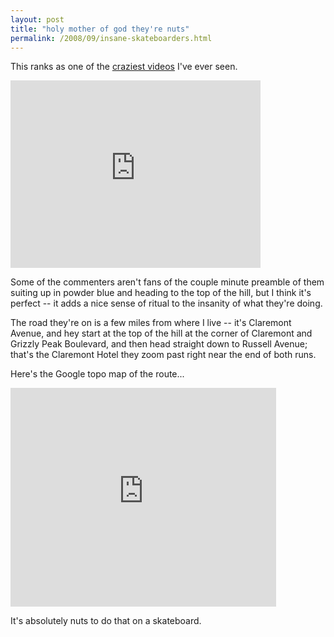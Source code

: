 ```yaml
---
layout: post
title: "holy mother of god they're nuts"
permalink: /2008/09/insane-skateboarders.html
---
```


<p>This ranks as one of the <a href="http://vimeo.com/1654340">craziest videos</a> I've ever seen.</p>

<p><object width="400" height="300"><param name="allowfullscreen" value="true" />  <param name="allowscriptaccess" value="always" /><param name="movie" value="http://vimeo.com/moogaloop.swf?clip_id=1654340&amp;server=vimeo.com&amp;show_title=1&amp;show_byline=1&amp;show_portrait=0&amp;color=&amp;fullscreen=1" /><embed src="https://vimeo.com/moogaloop.swf?clip_id=1654340&amp;server=vimeo.com&amp;show_title=1&amp;show_byline=1&amp;show_portrait=0&amp;color=&amp;fullscreen=1" type="application/x-shockwave-flash" allowfullscreen="true" allowscriptaccess="always" width="400" height="300"></embed></object></p>

<p>Some of the commenters aren't fans of the couple minute preamble of them suiting up in powder blue and heading to the top of the hill, but I think it's perfect -- it adds a nice sense of ritual to the insanity of what they're doing.</p>

<p>The road they're on is a few miles from where I live -- it's Claremont Avenue, and hey start at the top of the hill at the corner of Claremont and Grizzly Peak Boulevard, and then head straight down to Russell Avenue; that's the Claremont Hotel they zoom past right near the end of both runs.</p>

<p>Here's the Google topo map of the route...</p>

<iframe width="425" height="350" frameborder="0" scrolling="no" marginheight="0" marginwidth="0" src="https://maps.google.com/maps/ms?ie=UTF8&amp;hl=en&amp;t=p&amp;s=AARTsJqDk8k4UvLCTy2z2FHfMgz0V0XfBw&amp;msa=0&amp;msid=100247374303521977490.000456ad8674ebd513ba6&amp;ll=37.865435,-122.23217&amp;spn=0.023716,0.036478&amp;z=14&amp;output=embed"></iframe>

<p>It's absolutely nuts to do that on a skateboard.</p>



